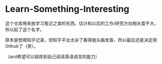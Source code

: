 # Learn-Something-Interesting

这个仓库用来放学习笔记之类的东西。估计和以后的工作/研究方向相关度不大，所以起了这个名字。

原本是想用知乎记录，但知乎平台太杂了看得我头脑发昏，所以最后还是决定用Github了（笑）。

（and希望可以锻炼到自己阅读英语语言的能力）
